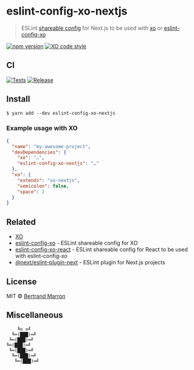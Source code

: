 # eslint-config-xo-nextjs

> ESLint [shareable config](http://eslint.org/docs/developer-guide/shareable-configs.html) for Next.js to be used with [xo](https://github.com/xojs/xo) or [eslint-config-xo](https://github.com/xojs/eslint-config-xo)

[![npm version](https://badgen.net/npm/v/eslint-config-xo-nextjs)](https://www.npmjs.com/package/eslint-config-xo-nextjs)
[![XO code style](https://badgen.net/badge/code%20style/XO/cyan)](https://github.com/xojs/xo)

## CI

[![Tests](https://github.com/tusbar/eslint-config-xo-nextjs/actions/workflows/tests.yml/badge.svg)](https://github.com/tusbar/eslint-config-xo-nextjs/actions/workflows/tests.yml)
[![Release](https://github.com/tusbar/eslint-config-xo-nextjs/actions/workflows/release.yml/badge.svg)](https://github.com/tusbar/eslint-config-xo-nextjs/actions/workflows/release.yml)

## Install

```
$ yarn add --dev eslint-config-xo-nextjs
```

### Example usage with XO

```json
{
  "name": "my-awesome-project",
  "devDependencies": {
    "xo": "…",
    "eslint-config-xo-nextjs": "…"
  },
  "xo": {
    "extends": "xo-nextjs",
    "semicolon": false,
    "space": 2
  }
}
```


## Related

- [XO](https://github.com/xojs/xo)
- [eslint-config-xo](https://github.com/xojs/eslint-config-xo) - ESLint shareable config for XO
- [eslint-config-xo-react](https://github.com/xojs/eslint-config-xo-react) - ESLint shareable config for React to be used with eslint-config-xo
- [@next/eslint-plugin-next](https://github.com/vercel/next.js/tree/canary/packages/eslint-plugin-next) - ESLint plugin for Next.js projects


## License

MIT © [Bertrand Marron](https://github.com/tusbar)


## Miscellaneous

```
    ╚⊙ ⊙╝
  ╚═(███)═╝
 ╚═(███)═╝
╚═(███)═╝
 ╚═(███)═╝
  ╚═(███)═╝
   ╚═(███)═╝
```
